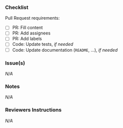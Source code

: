 ### Checklist

Pull Request requirements:

- [ ] PR: Fill content
- [ ] PR: Add assignees
- [ ] PR: Add labels
- [ ] Code: Update tests, _if needed_
- [ ] Code: Update documentation (`README`, ...), _if needed_

### Issue(s)

<!-- List of linked issues using `- #`. -->

_N/A_

### Notes

<!-- Helpful details not already mentioned in the linked issues, screenshots, links... -->

_N/A_

### Reviewers Instructions

<!-- Specific instructions for reviewers about how to review this PR effectively,
like the scope to test, the part of code to focus on, the steps to test the result, etc. -->

_N/A_
